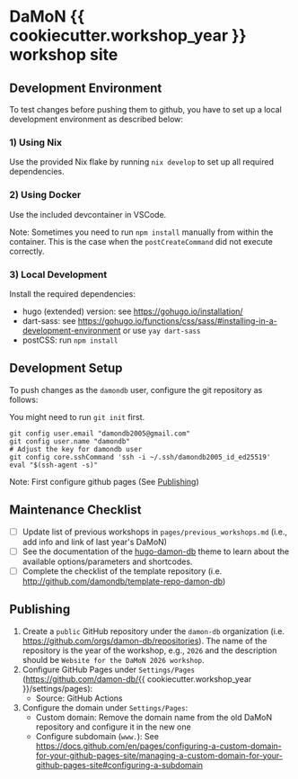 # DaMoN {{ cookiecutter.workshop_year }} workshop site

## Development Environment

To test changes before pushing them to github, you have to set up a local development environment as described below:

### 1) Using Nix

Use the provided Nix flake by running `nix develop` to set up all required dependencies.

### 2) Using Docker

Use the included devcontainer in VSCode.

Note: Sometimes you  need to run `npm install` manually from within the container. This is the case when the `postCreateCommand` did not execute correctly.

### 3) Local Development
Install the required dependencies:
- hugo (extended) version: see https://gohugo.io/installation/ 
- dart-sass: see https://gohugo.io/functions/css/sass/#installing-in-a-development-environment or use `yay dart-sass`
- postCSS: run `npm install`

## Development Setup

To push changes as the `damondb` user, configure the git repository as follows:

You might need to run `git init` first.

```
git config user.email "damondb2005@gmail.com"
git config user.name "damondb"
# Adjust the key for damondb user
git config core.sshCommand 'ssh -i ~/.ssh/damondb2005_id_ed25519'
eval "$(ssh-agent -s)"
```

Note: First configure github pages (See [Publishing](#publishing))


## Maintenance Checklist

- [ ] Update list of previous workshops in `pages/previous_workshops.md` (i.e., add info and link of last year's DaMoN)
- [ ] See the documentation of the [hugo-damon-db](https://github.com/damondb/hugo-damon-db) theme to learn about the available options/parameters and shortcodes.
- [ ] Complete the checklist of the template repository (i.e. http://github.com/damondb/template-repo-damon-db)

## Publishing

1) Create a `public` GitHub repository under the `damon-db` organization (i.e. https://github.com/orgs/damon-db/repositories). The name of the repository is the year of the workshop, e.g., `2026` and the description should be `Website for the DaMoN 2026 workshop`.
2) Configure GitHub Pages under `Settings/Pages` (https://github.com/damon-db/{{ cookiecutter.workshop_year }}/settings/pages):
    - Source: GitHub Actions
3) Configure the domain under `Settings/Pages`:
    - Custom domain: Remove the domain name from the old DaMoN repository and configure it in the new one
    - Configure subdomain (`www.`): See https://docs.github.com/en/pages/configuring-a-custom-domain-for-your-github-pages-site/managing-a-custom-domain-for-your-github-pages-site#configuring-a-subdomain
